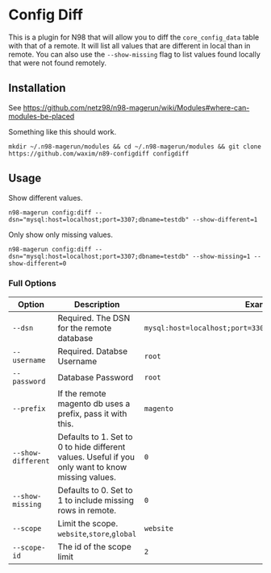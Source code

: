# Config Diff
This is a plugin for N98 that will allow you to diff the `core_config_data` table with that of a remote. It will list all values that are different in local than in remote. You can also use the `--show-missing` flag to list values found locally that were not found remotely.

## Installation

See https://github.com/netz98/n98-magerun/wiki/Modules#where-can-modules-be-placed

Something like this should work.

```
mkdir ~/.n98-magerun/modules && cd ~/.n98-magerun/modules && git clone https://github.com/waxim/n89-configdiff configdiff
```

## Usage

Show different values.

```
n98-magerun config:diff --dsn="mysql:host=localhost;port=3307;dbname=testdb" --show-different=1
```

Only show only missing values.

```
n98-magerun config:diff --dsn="mysql:host=localhost;port=3307;dbname=testdb" --show-missing=1 --show-different=0
```

### Full Options

| Option | Description | Example |
| --- | --- | --- | 
| `--dsn` | Required. The DSN for the remote database | `mysql:host=localhost;port=3307;dbname=testdb;charset=UTF8` |
| `--username` | Required. Databse Username | `root`|
| `--password` | Database Password | `root`|
| `--prefix` | If the remote magento db uses a prefix, pass it with this. | `magento`|
| `--show-different` | Defaults to 1. Set to 0 to hide different values. Useful if you only want to know missing values. | `0`|
| `--show-missing` | Defaults to 0. Set to 1 to include missing rows in remote. |`0`|
| `--scope` | Limit the scope. `website`,`store`,`global` | `website`|
| `--scope-id` | The id of the scope limit | `2`|
